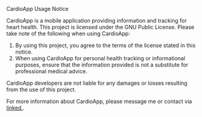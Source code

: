 CardioApp Usage Notice

CardioApp is a mobile application providing information and tracking for heart health. This project is licensed under the GNU Public License. Please take note of the following when using CardioApp:

1. By using this project, you agree to the terms of the license stated in this notice.
2. When using CardioApp for personal health tracking or informational purposes, ensure that the information provided is not a substitute for professional medical advice.

CardioApp developers are not liable for any damages or losses resulting from the use of this project.

For more information about CardioApp, please message me or contact via [linked.](https://www.linkedin.com/in/davutcan-kösemen/).
